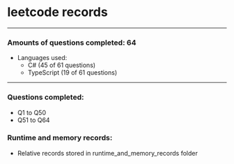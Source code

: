 # leetcode records
-----
### Amounts of questions completed: 64
- Languages used:
  - C# (45 of 61 questions)
  - TypeScript (19 of 61 questions)
-----
### Questions completed:
- Q1 to Q50
- Q51 to Q64
### Runtime and memory records:
- Relative records stored in runtime_and_memory_records folder